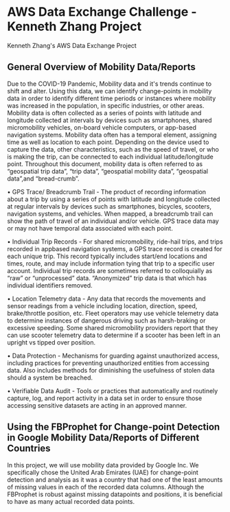 # AWS Data Exchange Challenge - Kenneth Zhang Project
Kenneth Zhang's AWS Data Exchange Project

## General Overview of Mobility Data/Reports
Due to the COVID-19 Pandemic, Mobility data and it's trends continue to shift and alter.
Using this data, we can identify change-points in mobility data in order to identify different time periods or instances
where mobility was increased in the population, in specific industries, or other areas.
Mobility data is often collected as a series of points with latitude and longitude collected at intervals by devices such as smartphones, 
shared micromobility vehicles, on-board vehicle computers, or app-based navigation systems.
Mobility data often has a temporal element, assigning time as well as location to each point. Depending on the device used to capture the data,
other characteristics, such as the speed of travel, or who is making the trip, can be connected to each individual latitude/longitude point.
Throughout this document, mobility data is often referred to as “geospatial trip data”, “trip data”, “geospatial mobility data”, “geospatial data”,and “bread-crumb”.

• GPS Trace/ Breadcrumb Trail - The product of recording information about a trip by using
a series of points with latitude and longitude collected at regular intervals by devices such as
smartphones, bicycles, scooters, navigation systems, and vehicles. When mapped, a breadcrumb
trail can show the path of travel of an individual and/or vehicle. GPS trace data may or may not
have temporal data associated with each point.

• Individual Trip Records - For shared micromobility, ride-hail trips, and trips recorded in appbased
navigation systems, a GPS trace record is created for each unique trip. This record typically
includes start/end locations and times, route, and may include information tying that trip to a
specific user account. Individual trip records are sometimes referred to colloquially as “raw” or
“unprocessed” data. “Anonymized” trip data is that which has individual identifiers removed.

• Location Telemetry data - Any data that records the movements and sensor readings from a
vehicle including location, direction, speed, brake/throttle position, etc. Fleet operators may
use vehicle telemetry data to determine instances of dangerous driving such as harsh-braking
or excessive speeding. Some shared micromobility providers report that they can use scooter
telemetry data to determine if a scooter has been left in an upright vs tipped over position.

• Data Protection - Mechanisms for guarding against unauthorized access, including practices for
preventing unauthorized entities from accessing data. Also includes methods for diminishing the
usefulness of stolen data should a system be breached.

• Verifiable Data Audit - Tools or practices that automatically and routinely capture, log, and
report activity in a data set in order to ensure those accessing sensitive datasets are acting in an
approved manner.


## Using the FBProphet for Change-point Detection in Google Mobility Data/Reports of Different Countries
In this project, we will use mobility data provided by Google Inc.
We specifically chose the United Arab Emirates (UAE) for change-point detection and analysis as it was a country that had one of the least amounts of missing values in 
each of the recorded data columns. Although the FBProphet is robust against missing datapoints and positions, it is beneficial to have as many actual recorded data points.
